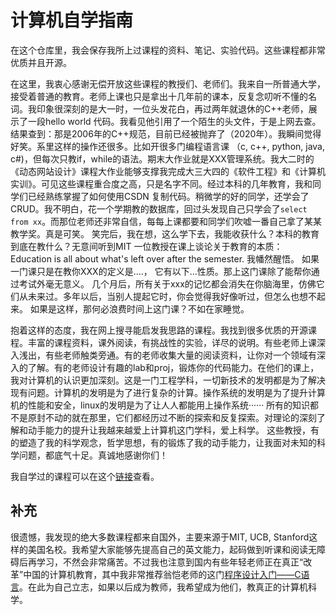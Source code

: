 # 计算机自学指南

在这个仓库里，我会保存我所上过课程的资料、笔记、实验代码。这些课程都非常优质并且开源。

在这里，我衷心感谢无偿开放这些课程的教授们、老师们。我来自一所普通大学，接受着普通的教育。老师上课也只是拿出十几年前的课本，反复念叨听不懂的名词。我印象很深刻的是大一时，一位头发花白，再过两年就退休的C++老师，展示了一段hello world 代码。我看见他引用了一个陌生的头文件，于是上网去查。结果查到：那是2006年的C++规范，目前已经被抛弃了（2020年）。我瞬间觉得好笑。系里这样的操作还很多。比如开很多门编程语言课 （c, c++, python, java, c#)，但每次只教if，while的语法。期末大作业就是XXX管理系统。我大二时的《动态网站设计》课程大作业能够支撑我完成大三大四的《软件工程》和《计算机实训》。可见这些课程重合度之高，只是名字不同。经过本科的几年教育，我和同学们已经熟练掌握了如何使用CSDN 复制代码。稍微学的好的同学，还学会了CRUD。我不明白，花一个学期教的数据库，回过头发现自己只学会了`select from xx`。而那位老师还非常自信，每每上课都要和同学们吹嘘一番自己拿了某某教学奖。真是可笑。
笑完后，我在想，这么学下去，我能收获什么？本科的教育到底在教什么？无意间听到MIT 一位教授在课上谈论关于教育的本质： Education is all about what's left over after the semester. 我幡然醒悟。 如果一门课只是在教你XXX的定义是....， 它有以下...性质。那上这门课除了能帮你通过考试外毫无意义。 几个月后，所有关于xxx的记忆都会消失在你脑海里，仿佛它们从未来过。多年以后，当别人提起它时，你会觉得我好像听过，但怎么也想不起来。 如果是这样，那何必浪费时间上这门课？不如在家睡觉。

抱着这样的态度，我在网上搜寻能启发我思路的课程。我找到很多优质的开源课程。丰富的课程资料，课外阅读，有挑战性的实验，详尽的说明。有些老师上课深入浅出，有些老师触类旁通。有的老师收集大量的阅读资料，让你对一个领域有深入的了解。有的老师设计有趣的lab和proj，锻炼你的代码能力。在他们的课上，我对计算机的认识更加深刻。这是一门工程学科，一切新技术的发明都是为了解决现有问题。计算机的发明是为了进行复杂的计算。操作系统的发明是为了提升计算机的性能和安全，linux的发明是为了让人人都能用上操作系统······ 所有的知识都不是原封不动的就在那里，它们都经历过不断的探索和反复探索。对理论的深刻了解和动手能力的提升让我越来越爱上计算机这门学科，爱上科学。
这些教授，有的塑造了我的科学观念，哲学思想，有的锻炼了我的动手能力，让我面对未知的科学问题，都底气十足。真诚地感谢你们！

我自学过的课程可以在这个[链接](https://pengzhangzhi.github.io/self-taught/)查看。

## 补充
很遗憾，我发现的绝大多数课程都来自国外，主要来源于MIT, UCB, Stanford这样的美国名校。我希望大家能够先提高自己的英文能力，起码做到听课和阅读无障碍后再学习，不然会非常痛苦。不过我也注意到国内有些年轻老师正在真正“改革”中国的计算机教育，其中我非常推荐翁恺老师的这门[程序设计入门——C语言](https://www.icourse163.org/course/zju-199001)。在此为自己立志，如果以后成为教师，我希望成为他们，教真正的计算机科学。



